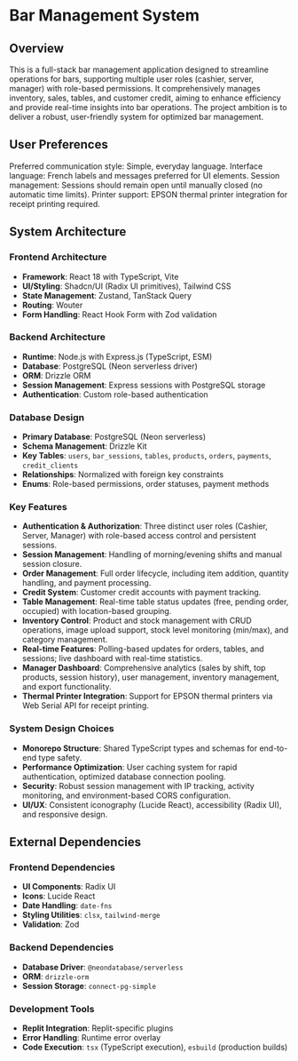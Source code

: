 # Bar Management System

## Overview

This is a full-stack bar management application designed to streamline operations for bars, supporting multiple user roles (cashier, server, manager) with role-based permissions. It comprehensively manages inventory, sales, tables, and customer credit, aiming to enhance efficiency and provide real-time insights into bar operations. The project ambition is to deliver a robust, user-friendly system for optimized bar management.

## User Preferences

Preferred communication style: Simple, everyday language.
Interface language: French labels and messages preferred for UI elements.
Session management: Sessions should remain open until manually closed (no automatic time limits).
Printer support: EPSON thermal printer integration for receipt printing required.

## System Architecture

### Frontend Architecture
- **Framework**: React 18 with TypeScript, Vite
- **UI/Styling**: Shadcn/UI (Radix UI primitives), Tailwind CSS
- **State Management**: Zustand, TanStack Query
- **Routing**: Wouter
- **Form Handling**: React Hook Form with Zod validation

### Backend Architecture
- **Runtime**: Node.js with Express.js (TypeScript, ESM)
- **Database**: PostgreSQL (Neon serverless driver)
- **ORM**: Drizzle ORM
- **Session Management**: Express sessions with PostgreSQL storage
- **Authentication**: Custom role-based authentication

### Database Design
- **Primary Database**: PostgreSQL (Neon serverless)
- **Schema Management**: Drizzle Kit
- **Key Tables**: `users`, `bar_sessions`, `tables`, `products`, `orders`, `payments`, `credit_clients`
- **Relationships**: Normalized with foreign key constraints
- **Enums**: Role-based permissions, order statuses, payment methods

### Key Features
- **Authentication & Authorization**: Three distinct user roles (Cashier, Server, Manager) with role-based access control and persistent sessions.
- **Session Management**: Handling of morning/evening shifts and manual session closure.
- **Order Management**: Full order lifecycle, including item addition, quantity handling, and payment processing.
- **Credit System**: Customer credit accounts with payment tracking.
- **Table Management**: Real-time table status updates (free, pending order, occupied) with location-based grouping.
- **Inventory Control**: Product and stock management with CRUD operations, image upload support, stock level monitoring (min/max), and category management.
- **Real-time Features**: Polling-based updates for orders, tables, and sessions; live dashboard with real-time statistics.
- **Manager Dashboard**: Comprehensive analytics (sales by shift, top products, session history), user management, inventory management, and export functionality.
- **Thermal Printer Integration**: Support for EPSON thermal printers via Web Serial API for receipt printing.

### System Design Choices
- **Monorepo Structure**: Shared TypeScript types and schemas for end-to-end type safety.
- **Performance Optimization**: User caching system for rapid authentication, optimized database connection pooling.
- **Security**: Robust session management with IP tracking, activity monitoring, and environment-based CORS configuration.
- **UI/UX**: Consistent iconography (Lucide React), accessibility (Radix UI), and responsive design.

## External Dependencies

### Frontend Dependencies
- **UI Components**: Radix UI
- **Icons**: Lucide React
- **Date Handling**: `date-fns`
- **Styling Utilities**: `clsx`, `tailwind-merge`
- **Validation**: Zod

### Backend Dependencies
- **Database Driver**: `@neondatabase/serverless`
- **ORM**: `drizzle-orm`
- **Session Storage**: `connect-pg-simple`

### Development Tools
- **Replit Integration**: Replit-specific plugins
- **Error Handling**: Runtime error overlay
- **Code Execution**: `tsx` (TypeScript execution), `esbuild` (production builds)
